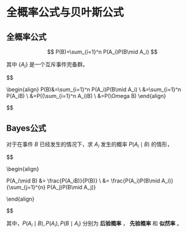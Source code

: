 # 全概率公式与贝叶斯公式

## 全概率公式

$$ P(B)=\sum_{i=1}^n P(A_i)P(B\mid A_i) $$

其中 $\{A_i\}$ 是一个互斥事件完备群。

$$

\begin{align}
P(B)&=\sum_{i=1}^n P(A_i)P(B\mid A_i) \\
    &=\sum_{i=1}^n P(A_iB) \\
    &=P((\sum_{i=1}^n A_i)B) \\
    &=P(\Omega B)
\end{align}

$$

## Bayes公式

对于在事件 $B$ 已经发生的情况下，求 $A_i$ 发生的概率 $P(A_i\mid B)$ 的情形，

$$

\begin{align}

P(A_i\mid B) &= \frac{P(A_iB)}{P(B)} \\
             &= \frac{P(A_i)P(B\mid A_i)}{\sum_{j=1}^{n} P(A_j)P(B\mid A_j)}

\end{align}

$$

其中，$P(A_i\mid B), P(A_i), P(B\mid A_i)$ 分别为 **后验概率** ， **先验概率** 和 **似然率** 。
